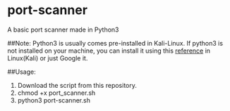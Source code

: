 # port-scanner

A basic port scanner made in Python3

##Note: 
Python3 is usually comes pre-installed in Kali-Linux.
If python3 is not installed on your machine, you can install it using this [reference](https://linuxnightly.com/install-python-kali-linux/) in Linux(Kali) or just Google it.

##Usage:
1. Download the script from this repository.
2. chmod +x port_scanner.sh
3. python3 port-scanner.sh <ip>
